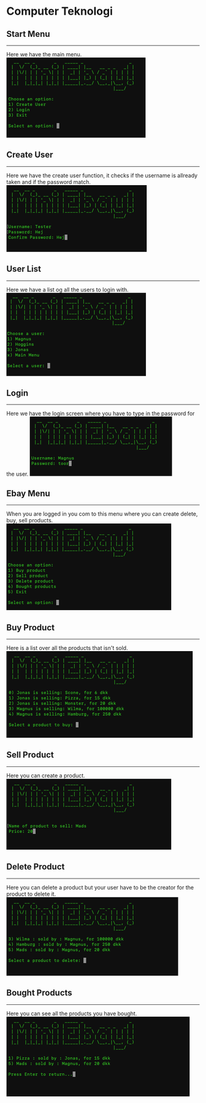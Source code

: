 # Computer Teknologi


## Start Menu
----------
Here we have the main menu.
![1](https://github.com/MercantecData/portfolio-Magvib/blob/master/Computer%20Teknologi/pic/1.png)

## Create User
----------
Here we have the create user function, it checks if the username is allready taken and if the password match.
![2](https://github.com/MercantecData/portfolio-Magvib/blob/master/Computer%20Teknologi/pic/2.png)

## User List
----------
Here we have a list og all the users to login with.
![3](https://github.com/MercantecData/portfolio-Magvib/blob/master/Computer%20Teknologi/pic/3.png)

## Login
----------
Here we have the login screen where you have to type in the password for the user.
![4](https://github.com/MercantecData/portfolio-Magvib/blob/master/Computer%20Teknologi/pic/4.png)

## Ebay Menu
----------
When you are logged in you com to this menu where you can create delete, buy, sell products.
![5](https://github.com/MercantecData/portfolio-Magvib/blob/master/Computer%20Teknologi/pic/5.png)

## Buy Product
----------
Here is a list over all the products that isn't sold.
![6](https://github.com/MercantecData/portfolio-Magvib/blob/master/Computer%20Teknologi/pic/6.png)

## Sell Product
----------
Here you can create a product.
![7](https://github.com/MercantecData/portfolio-Magvib/blob/master/Computer%20Teknologi/pic/7.png)

## Delete Product
----------
Here you can delete a product but your user have to be the creator for the product to delete it.
![8](https://github.com/MercantecData/portfolio-Magvib/blob/master/Computer%20Teknologi/pic/8.png)

## Bought Products
----------
Here you can see all the products you have bought.
![9](https://github.com/MercantecData/portfolio-Magvib/blob/master/Computer%20Teknologi/pic/9.png)
